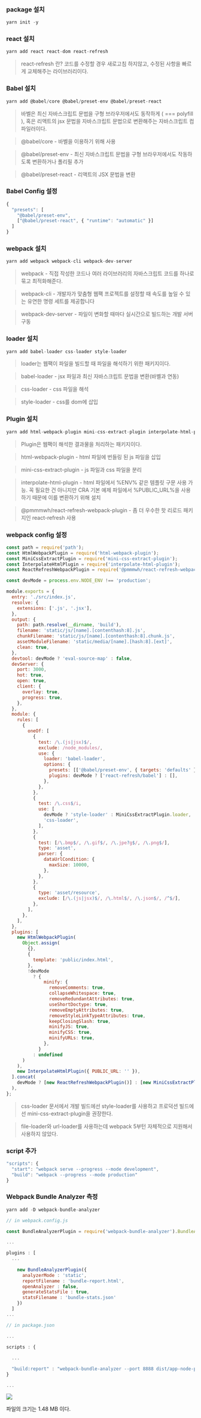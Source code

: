 ### package 설치

```jsx
yarn init -y
```

### react 설치

```jsx
yarn add react react-dom react-refresh
```

> react-refresh 란? 코드를 수정할 경우 새로고침 하지않고, 수정된 사항을 빠르게 교체해주는 라이브러리이다.


### Babel 설치

```jsx
yarn add @babel/core @babel/preset-env @babel/preset-react
```

> 바벨은 최신 자바스크립트 문법을 구형 브라우저에서도 동작하게 ( === polyfill ), 혹은 리액트의 jsx 문법을 자바스크립트 문법으로 변환해주는 자바스크립트 컴파일러이다.

> @babel/core - 바벨을 이용하기 위해 사용

> @babel/preset-env - 최신 자바스크립트 문법을 구형 브라우저에서도 작동하도록 변환하거나 폴리필 추가

>@babel/preset-react - 리액트의 JSX 문법을 변환

### Babel Config 설정

```jsx
{
  "presets": [
    "@babel/preset-env",
    ["@babel/preset-react", { "runtime": "automatic" }]
  ]
}
```

### webpack 설치

```jsx
yarn add webpack webpack-cli webpack-dev-server
```

> webpack - 직접 작성한 코드나 여러 라이브러리의 자바스크립트 코드를 하나로 묶고 최적화해준다.

>  webpack-cli - 개발자가 맞춤형 웹팩 프로젝트를 설정할 때 속도를 높일 수 있는 유연한 명령 세트를 제공합니다

> webpack-dev-server - 파일이 변화할 때마다 실시간으로 빌드하는 개발 서버 구동


### loader 설치

```jsx
yarn add babel-loader css-loader style-loader
```

> loader는 웹팩이 파일을 빌드할 때 파일을 해석하기 위한 패키지이다.

>babel-loader - jsx 파일과 최신 자바스크립트 문법을 변환(바벨과 연동)

>css-loader - css 파일을 해석

>style-loader - css를 dom에 삽입


### Plugin 설치

```jsx
yarn add html-webpack-plugin mini-css-extract-plugin interpolate-html-plugin @pmmmwh/react-refresh-webpack-plugin
```

> Plugin은 웹팩이 해석한 결과물을 처리하는 패키지이다.

> html-webpack-plugin - html 파일에 번들링 된 js 파일을 삽입

> mini-css-extract-plugin - js 파일과 css 파일을 분리

> interpolate-html-plugin - html 파일에서 %ENV% 같은 템플릿 구문 사용 가능. 꼭 필요한 건 아니지만 CRA 기본 예제 파일에서 %PUBLIC_URL%을 사용하기 때문에 이를 변환하기 위해 설치

> @pmmmwh/react-refresh-webpack-plugin - 좀 더 우수한 핫 리로드 패키지인 react-refresh 사용


### webpack config 설정

```jsx
const path = require('path');
const HtmlWebpackPlugin = require('html-webpack-plugin');
const MiniCssExtractPlugin = require('mini-css-extract-plugin');
const InterpolateHtmlPlugin = require('interpolate-html-plugin');
const ReactRefreshWebpackPlugin = require('@pmmmwh/react-refresh-webpack-plugin');

const devMode = process.env.NODE_ENV !== 'production';

module.exports = {
  entry: './src/index.js',
  resolve: {
    extensions: ['.js', '.jsx'],
  },
  output: {
    path: path.resolve(__dirname, 'build'),
    filename: 'static/js/[name].[contenthash:8].js',
    chunkFilename: 'static/js/[name].[contenthash:8].chunk.js',
    assetModuleFilename: 'static/media/[name].[hash:8].[ext]',
    clean: true,
  },
  devtool: devMode ? 'eval-source-map' : false,
  devServer: {
    port: 3000,
    hot: true,
    open: true,
    client: {
      overlay: true,
      progress: true,
    },
  },
  module: {
    rules: [
      {
        oneOf: [
          {
            test: /\.(js|jsx)$/,
            exclude: /node_modules/,
            use: {
              loader: 'babel-loader',
              options: {
                presets: [['@babel/preset-env', { targets: 'defaults' }]],
                plugins: devMode ? ['react-refresh/babel'] : [],
              },
            },
          },
          {
            test: /\.css$/i,
            use: [
              devMode ? 'style-loader' : MiniCssExtractPlugin.loader,
              'css-loader',
            ],
          },
          {
            test: [/\.bmp$/, /\.gif$/, /\.jpe?g$/, /\.png$/],
            type: 'asset',
            parser: {
              dataUrlCondition: {
                maxSize: 10000,
              },
            },
          },
          {
            type: 'asset/resource',
            exclude: [/\.(js|jsx)$/, /\.html$/, /\.json$/, /^$/],
          },
        ],
      },
    ],
  },
  plugins: [
    new HtmlWebpackPlugin(
      Object.assign(
        {},
        {
          template: 'public/index.html',
        },
        !devMode
          ? {
              minify: {
                removeComments: true,
                collapseWhitespace: true,
                removeRedundantAttributes: true,
                useShortDoctype: true,
                removeEmptyAttributes: true,
                removeStyleLinkTypeAttributes: true,
                keepClosingSlash: true,
                minifyJS: true,
                minifyCSS: true,
                minifyURLs: true,
              },
            }
          : undefined
      )
    ),
    new InterpolateHtmlPlugin({ PUBLIC_URL: '' }),
  ].concat(
    devMode ? [new ReactRefreshWebpackPlugin()] : [new MiniCssExtractPlugin()]
  ),
};
```

> css-loader 문서에서 개발 빌드에선 style-loader를 사용하고 프로덕션 빌드에선 mini-css-extract-plugin을 권장한다.

> file-loader와 url-loader를 사용하는데 webpack 5부턴 자체적으로 지원해서 사용하지 않았다.

### script 추가

```jsx
"scripts": {
  "start": "webpack serve --progress --mode development",
  "build": "webpack --progress --mode production"
}
```

### Webpack Bundle Analyzer 측정

```jsx
yarn add -D webpack-bundle-analyzer
```

```jsx
// in webpack.config.js

const BundleAnalyzerPlugin = require('webpack-bundle-analyzer').BundleAnalyzerPlugin;

...

plugins : [
  ...
  
    new BundleAnalyzerPlugin({
      analyzerMode : 'static',
      reportFilename : 'bundle-report.html',
      openAnalyzer : false,
      generateStatsFile : true,
      statsFilename : 'bundle-stats.json'
    })
  ]
...

```

```jsx
// in package.json

...

scripts : {
  
  ...

  "build:report" : "webpack-bundle-analyzer --port 8888 dist/app-node-pl/assets/bundle-stats.json"
}

...

```


![](https://velog.velcdn.com/images/jinpro/post/3a78fdb9-a669-44db-a2e4-62540e800622/image.png)

파일의 크기는 1.48 MB 이다.